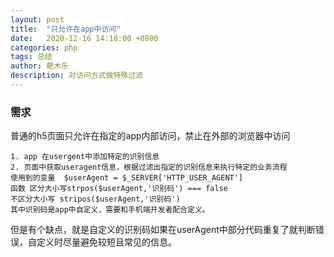 ```yaml
---
layout: post
title:  "只允许在app中访问"
date:   2020-12-16 14:18:00 +0800
categories: php
tags: 总结
author: 葩木乐
description: 对访问方式做特殊过滤
---  
```


### 需求  
普通的h5页面只允许在指定的app内部访问，禁止在外部的浏览器中访问  
~~~  
1. app 在usergent中添加特定的识别信息  
2. 页面中获取useragent信息，根据过滤出指定的识别信息来执行特定的业务流程
使用到的变量  $userAgent = $_SERVER['HTTP_USER_AGENT']  
函数 区分大小写strpos($userAgent,'识别码') === false  
不区分大小写 stripos($userAgent,'识别码')
其中识别码是app中自定义，需要和手机端开发者配合定义。
~~~
但是有个缺点，就是自定义的识别码如果在userAgent中部分代码重复了就判断错误，自定义时尽量避免较短且常见的信息。